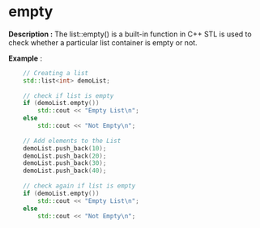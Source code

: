 # empty

**Description :** The list::empty() is a built-in function in C++ STL is used to check whether a particular list container is empty or not. 

**Example** :
```cpp
    // Creating a list 
    std::list<int> demoList; 
  
    // check if list is empty 
    if (demoList.empty()) 
        std::cout << "Empty List\n"; 
    else
        std::cout << "Not Empty\n"; 
  
    // Add elements to the List 
    demoList.push_back(10); 
    demoList.push_back(20); 
    demoList.push_back(30); 
    demoList.push_back(40); 
  
    // check again if list is empty 
    if (demoList.empty()) 
        std::cout << "Empty List\n"; 
    else
        std::cout << "Not Empty\n"; 
         
```
